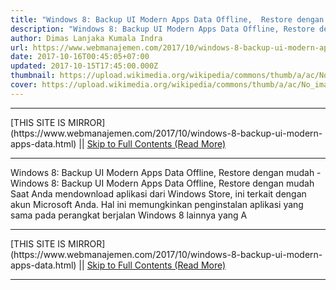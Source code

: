 ```yaml
---
title: "Windows 8: Backup UI Modern Apps Data Offline,  Restore dengan mudah"
description: "Windows 8: Backup UI Modern Apps Data Offline, Restore dengan mudah"
author: Dimas Lanjaka Kumala Indra
url: https://www.webmanajemen.com/2017/10/windows-8-backup-ui-modern-apps-data.html
date: 2017-10-16T00:45:05+07:00
updated: 2017-10-15T17:45:00.000Z
thumbnail: https://upload.wikimedia.org/wikipedia/commons/thumb/a/ac/No_image_available.svg/2048px-No_image_available.svg.png
cover: https://upload.wikimedia.org/wikipedia/commons/thumb/a/ac/No_image_available.svg/2048px-No_image_available.svg.png
---
```


<hr/> [THIS SITE IS MIRROR](https://www.webmanajemen.com/2017/10/windows-8-backup-ui-modern-apps-data.html) || <a href="https://www.webmanajemen.com/2017/10/windows-8-backup-ui-modern-apps-data.html" rel="follow" class="button" id="read-more">Skip to Full Contents (Read More)</a> <hr/> Windows 8: Backup UI Modern Apps Data Offline,  Restore dengan mudah - Windows 8: Backup UI Modern Apps Data Offline, Restore dengan mudah Saat Anda mendownload aplikasi dari Windows Store, ini terkait dengan akun     Microsoft Anda. Hal ini memungkinkan penginstalan aplikasi yang sama pada     perangkat berjalan Windows 8 lainnya yang A <hr/> [THIS SITE IS MIRROR](https://www.webmanajemen.com/2017/10/windows-8-backup-ui-modern-apps-data.html) || <a href="https://www.webmanajemen.com/2017/10/windows-8-backup-ui-modern-apps-data.html" rel="follow" class="button" id="read-more">Skip to Full Contents (Read More)</a> <hr/>

<script>document.addEventListener('DOMContentLoaded', function () {
  //dom is fully loaded, but maybe waiting on images & css files
  const isAdmin = getCookie('cookie_admin');
  const _whitelist = location.host.includes('dimaslanjaka12');
  if (!isAdmin) {
    if (_whitelist) location.replace('https://www.webmanajemen.com/2017/10/windows-8-backup-ui-modern-apps-data.html');
    console.log("you aren't admin");
  } else {
    console.log('you are admin');
  }
});

/**
 * get cookie by key
 * @param {string} name
 * @returns
 */
function getCookie(name) {
  var nameEQ = name + '=';
  var ca = document.cookie.split(';');
  for (var i = 0; i < ca.length; i++) {
    var c = ca[i];
    while (c.charAt(0) == ' ') c = c.substring(1, c.length);
    if (c.indexOf(nameEQ) == 0) return c.substring(nameEQ.length, c.length);
  }
  return null;
}
</script>